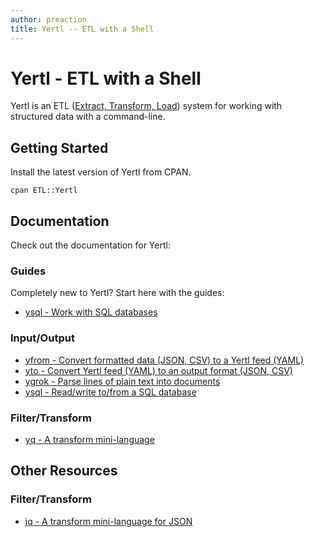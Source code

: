 ```yaml
---
author: preaction
title: Yertl -- ETL with a Shell
---
```


# Yertl - ETL with a Shell

Yertl is an ETL ([Extract, Transform,
Load](https://en.wikipedia.org/wiki/Extract,_transform,_load)) system
for working with structured data with a command-line.

## Getting Started

Install the latest version of Yertl from CPAN.

    cpan ETL::Yertl

## Documentation

Check out the documentation for Yertl:

### Guides

Completely new to Yertl? Start here with the guides:

* [ysql - Work with SQL databases](/pod/ETL/Yertl/Help/ysql)

### Input/Output

* [yfrom - Convert formatted data (JSON, CSV) to a Yertl feed (YAML)](/pod/yfrom)
* [yto - Convert Yertl feed (YAML) to an output format (JSON, CSV)](/pod/yto)
* [ygrok - Parse lines of plain text into documents](/pod/ygrok)
* [ysql - Read/write to/from a SQL database](/pod/ysql)

### Filter/Transform

* [yq - A transform mini-language](/pod/yq)

## Other Resources

### Filter/Transform

* [jq - A transform mini-language for JSON](http://stedolan.github.io/jq/)
